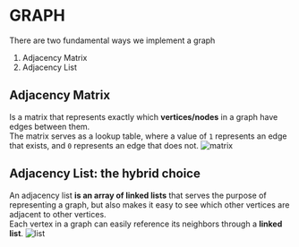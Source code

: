 # GRAPH
<!-- Reference: https://medium.com/basecs/from-theory-to-practice-representing-graphs-cfd782c5be38 -->

There are two fundamental ways we implement a graph

1. Adjacency Matrix
2. Adjacency List

## Adjacency Matrix
Is a matrix that represents exactly which **vertices/nodes** in a graph have edges between them. </br>
The matrix serves as a lookup table, where a value of ```1``` represents an edge that exists, and ```0``` represents an edge that does not.
![matrix](learning-java-journal/assets/matrix.jpeg)

## Adjacency List: the hybrid choice
An adjacency list **is an array of linked lists** that serves the purpose of representing a graph, but also makes it easy to see which other vertices are adjacent to other vertices.</br>
Each vertex in a graph can easily reference its neighbors through a **linked list**.
![list](learning-java-journal/assets/list.jpeg)

